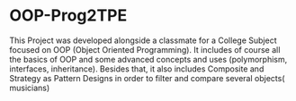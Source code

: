 # OOP-Prog2TPE
  This Project was developed alongside a classmate for a College Subject focused on OOP (Object Oriented Programming).  It includes of course all the basics
  of OOP and some advanced concepts and uses (polymorphism, interfaces, inheritance).  Besides that, it also includes Composite and Strategy as Pattern Designs in order to filter and compare several objects( musicians) 
  
